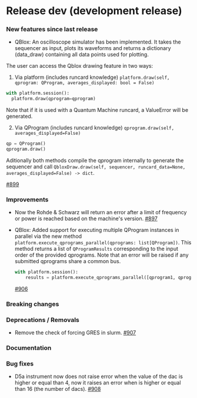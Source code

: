 # Release dev (development release)

### New features since last release

- QBlox: An oscilloscope simulator has been implemented. It takes the sequencer as input, plots its waveforms and returns a dictionary (data_draw) containing all data points used for plotting.

The user can access the Qblox drawing feature in two ways:

  1. Via platform (includes runcard knowledge)
   `platform.draw(self, qprogram: QProgram, averages_displayed: bool = False)`

  ```python
  with platform.session():
    platform.draw(qprogram=qprogram)
  ```

  Note that if it is used with a Quantum Machine runcard, a ValueError will be generated.

  2. Via QProgram (includes runcard knowledge)
   `qprogram.draw(self, averages_displayed=False)`

  ```python
  qp = QProgram()
  qprogram.draw()
  ```

Aditionally both methods compile the qprogram internally to generate the sequencer and call `QbloxDraw.draw(self, sequencer, runcard_data=None, averages_displayed=False) -> dict`.

  [#899](https://github.com/qilimanjaro-tech/qililab/pull/899)

### Improvements

- Now the Rohde & Schwarz will return an error after a limit of frequency or power is reached based on the machine's version.
  [#897](https://github.com/qilimanjaro-tech/qililab/pull/897)

- QBlox: Added support for executing multiple QProgram instances in parallel via the new method `platform.execute_qprograms_parallel(qprograms: list[QProgram])`. This method returns a list of `QProgramResults` corresponding to the input order of the provided qprograms. Note that an error will be raised if any submitted qprograms share a common bus.

  ```python
  with platform.session():
      results = platform.execute_qprograms_parallel([qprogram1, qprogram2, qprogram3])
  ```

  [#906](https://github.com/qilimanjaro-tech/qililab/pull/906)

### Breaking changes

### Deprecations / Removals

- Remove the check of forcing GRES in slurm.
  [#907](https://github.com/qilimanjaro-tech/qililab/pull/907)

### Documentation

### Bug fixes

- D5a instrument now does not raise error when the value of the dac is higher or equal than 4, now it raises an error when is higher or equal than 16 (the number of dacs).
  [#908](https://github.com/qilimanjaro-tech/qililab/pull/908)
